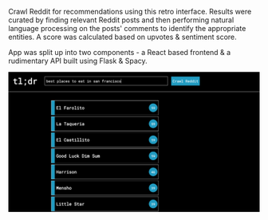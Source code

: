 Crawl Reddit for recommendations using this retro interface. Results were curated by finding relevant Reddit posts and then performing natural language processing on the posts' comments to identify the appropriate entities. A score was calculated based on upvotes & sentiment score.

App was split up into two components - a React based frontend & a rudimentary API built using Flask & Spacy.

![alt-text](https://github.com/vaibhavbafna5/tl-dr/blob/master/tldr_demo.png)
